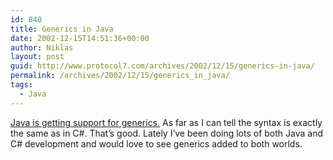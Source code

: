 ```yaml
---
id: 840
title: Generics in Java
date: 2002-12-15T14:51:36+00:00
author: Niklas
layout: post
guid: http://www.protocol7.com/archives/2002/12/15/generics-in-java/
permalink: /archives/2002/12/15/generics_in_java/
tags:
  - Java
---
```

<div class='microid-07f00af98a8ad3433d5e57cfb81cf2bf97d778ef'>
  <p>
    <a href="http://developer.java.sun.com/developer/technicalArticles/releases/generics/">Java is getting support for generics.</a> As far as I can tell the syntax is exactly the same as in C#. That&#8217;s good. Lately I&#8217;ve been doing lots of both Java and C# development and would love to see generics added to both worlds.
  </p>
</div>
